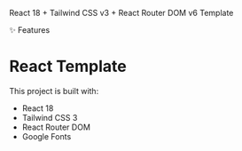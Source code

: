 React 18 + Tailwind CSS v3 + React Router DOM v6 Template

✨ Features
# React Template

This project is built with:

- React 18  
- Tailwind CSS 3  
- React Router DOM  
- Google Fonts
